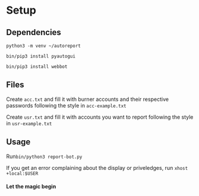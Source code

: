 # Setup

## Dependencies
```
python3 -m venv ~/autoreport

bin/pip3 install pyautogui

bin/pip3 install webbot
```

## Files
Create `acc.txt` and fill it with burner accounts and their respective passwords following the style in `acc-example.txt`

Create `usr.txt` and fill it with accounts you want to report following the style in `usr-example.txt`

## Usage
Run`bin/python3 report-bot.py`

If you get an error complaining about the display or priveledges, run `xhost +local:$USER`

#### Let the magic begin
